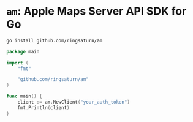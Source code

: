 # `am`: Apple Maps Server API SDK for Go

```bash
go install github.com/ringsaturn/am
```

```go
package main

import (
	"fmt"

	"github.com/ringsaturn/am"
)

func main() {
	client := am.NewClient("your_auth_token")
	fmt.Println(client)
}
```
